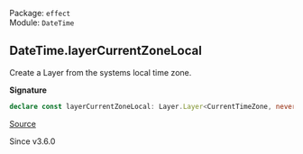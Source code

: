 Package: `effect`<br />
Module: `DateTime`<br />

## DateTime.layerCurrentZoneLocal

Create a Layer from the systems local time zone.

**Signature**

```ts
declare const layerCurrentZoneLocal: Layer.Layer<CurrentTimeZone, never, never>
```

[Source](https://github.com/Effect-TS/effect/tree/main/packages/effect/src/DateTime.ts#L1601)

Since v3.6.0